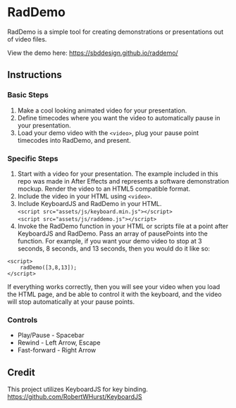 # RadDemo

RadDemo is a simple tool for creating demonstrations or presentations out of video files.

View the demo here: https://sbddesign.github.io/raddemo/

## Instructions

### Basic Steps

1. Make a cool looking animated video for your presentation.
2. Define timecodes where you want the video to automatically pause in your presentation.
3. Load your demo video with the `<video>`, plug your pause point timecodes into RadDemo, and present.

### Specific Steps

1. Start with a video for your presentation. The example included in this repo was made in After Effects and represents a software demonstration mockup. Render the video to an HTML5 compatible format.
2. Include the video in your HTML using `<video>`.
3. Include KeyboardJS and RadDemo in your HTML.<br />
`<script src="assets/js/keyboard.min.js"></script>`<br />
`<script src="assets/js/raddemo.js"></script>`
4. Invoke the RadDemo function in your HTML or scripts file at a point after KeyboardJS and RadDemo. Pass an array of pausePoints into the function. For example, if you want your demo video to stop at 3 seconds, 8 seconds, and 13 seconds, then you would do it like so:<br />
```
<script>
    radDemo([3,8,13]);
</script>
```

If everything works correctly, then you will see your video when you load the HTML page, and be able to control it with  the keyboard, and the video will stop automatically at your pause points.

### Controls

- Play/Pause - Spacebar
- Rewind - Left Arrow, Escape
- Fast-forward - Right Arrow

## Credit

This project utilizes KeyboardJS for key binding. https://github.com/RobertWHurst/KeyboardJS